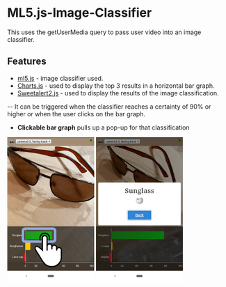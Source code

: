 # ML5.js-Image-Classifier
This uses the getUserMedia query to pass user video into an image classifier.

## Features
- [ml5.js](https://ml5js.org) - image classifier used.
- [Charts.js](https://www.chartjs.org/) - used to display the top 3 results in a horizontal bar graph.
- [Sweetalert2.js](https://sweetalert2.github.io/) - used to display the results of the image classification.

-- It can be triggered when the classifier reaches a certainty of 90% or higher or when the user clicks on the bar graph.


- **Clickable bar graph** pulls up a pop-up for that classification
<img src="ImageClassifier1.png" alt="" width="200" />
<img src="ImageClassifier2.png" alt="" width="200" />

